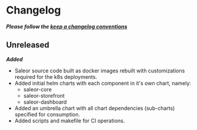 # Changelog

**_Please follow the [keep a changelog conventions](https://keepachangelog.com/en/1.0.0/)_**

## Unreleased

**_Added_**

- Saleor source code built as docker images rebuilt with customizations required for the k8s deployments.
- Added initial helm charts with each component in it's own chart, namely:
  - saleor-core
  - saleor-storefront
  - saleor-dashboard
- Added an umbrella chart with all chart dependencies (sub-charts) specified for consumption.
- Added scripts and makefile for CI operations.
